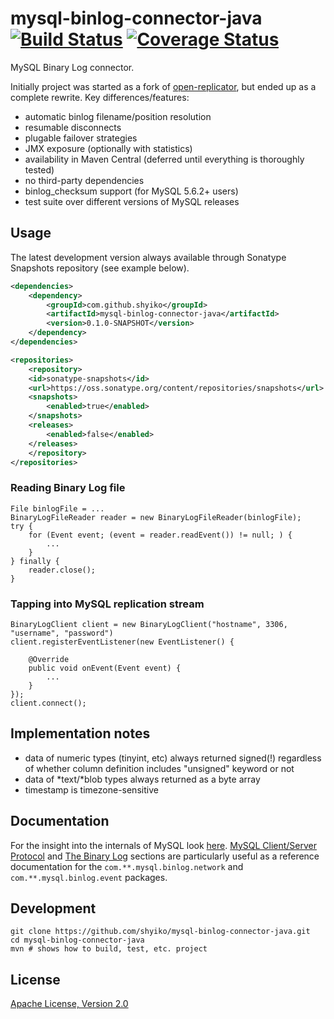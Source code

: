 # mysql-binlog-connector-java [![Build Status](https://travis-ci.org/shyiko/mysql-binlog-connector-java.png?branch=master)](https://travis-ci.org/shyiko/mysql-binlog-connector-java) [![Coverage Status](https://coveralls.io/repos/shyiko/mysql-binlog-connector-java/badge.png?branch=master)](https://coveralls.io/r/shyiko/mysql-binlog-connector-java?branch=master)

MySQL Binary Log connector.

Initially project was started as a fork of [open-replicator](https://code.google.com/p/open-replicator), but ended up as a complete rewrite. Key differences/features:

- automatic binlog filename/position resolution
- resumable disconnects
- plugable failover strategies
- JMX exposure (optionally with statistics)
- availability in Maven Central (deferred until everything is thoroughly tested)
- no third-party dependencies
- binlog_checksum support (for MySQL 5.6.2+ users)
- test suite over different versions of MySQL releases

## Usage

The latest development version always available through Sonatype Snapshots repository (see example below).

```xml
<dependencies>
    <dependency>
        <groupId>com.github.shyiko</groupId>
        <artifactId>mysql-binlog-connector-java</artifactId>
        <version>0.1.0-SNAPSHOT</version>
    </dependency>
</dependencies>

<repositories>
    <repository>
    <id>sonatype-snapshots</id>
    <url>https://oss.sonatype.org/content/repositories/snapshots</url>
    <snapshots>
        <enabled>true</enabled>
    </snapshots>
    <releases>
        <enabled>false</enabled>
    </releases>
    </repository>
</repositories>
```

### Reading Binary Log file

    File binlogFile = ...
    BinaryLogFileReader reader = new BinaryLogFileReader(binlogFile);
    try {
        for (Event event; (event = reader.readEvent()) != null; ) {
            ...
        }
    } finally {
        reader.close();
    }

### Tapping into MySQL replication stream

    BinaryLogClient client = new BinaryLogClient("hostname", 3306, "username", "password")
    client.registerEventListener(new EventListener() {

        @Override
        public void onEvent(Event event) {
            ...
        }
    });
    client.connect();

## Implementation notes

- data of numeric types (tinyint, etc) always returned signed(!) regardless of whether column definition includes "unsigned" keyword or not
- data of *text/*blob types always returned as a byte array
- timestamp is timezone-sensitive

## Documentation

For the insight into the internals of MySQL look [here](https://dev.mysql.com/doc/internals/en/index.html). [MySQL Client/Server Protocol](http://dev.mysql.com/doc/internals/en/client-server-protocol.html) and [The Binary Log](http://dev.mysql.com/doc/internals/en/binary-log.html) sections are particularly useful as a reference documentation for the `com.**.mysql.binlog.network` and `com.**.mysql.binlog.event` packages.

## Development

    git clone https://github.com/shyiko/mysql-binlog-connector-java.git
    cd mysql-binlog-connector-java
    mvn # shows how to build, test, etc. project

## License

[Apache License, Version 2.0](http://www.apache.org/licenses/LICENSE-2.0)
